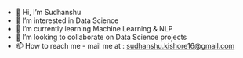 - 👋 Hi, I’m Sudhanshu
- 👀 I’m interested in Data Science 
- 🌱 I’m currently learning Machine Learning &  NLP
- 💞️ I’m looking to collaborate on Data Science projects
- 📫 How to reach me - mail me at : sudhanshu.kishore16@gmail.com

<!---
sudhanshu-16/sudhanshu-16 is a ✨ special ✨ repository because its `README.md` (this file) appears on your GitHub profile.
You can click the Preview link to take a look at your changes.
--->

